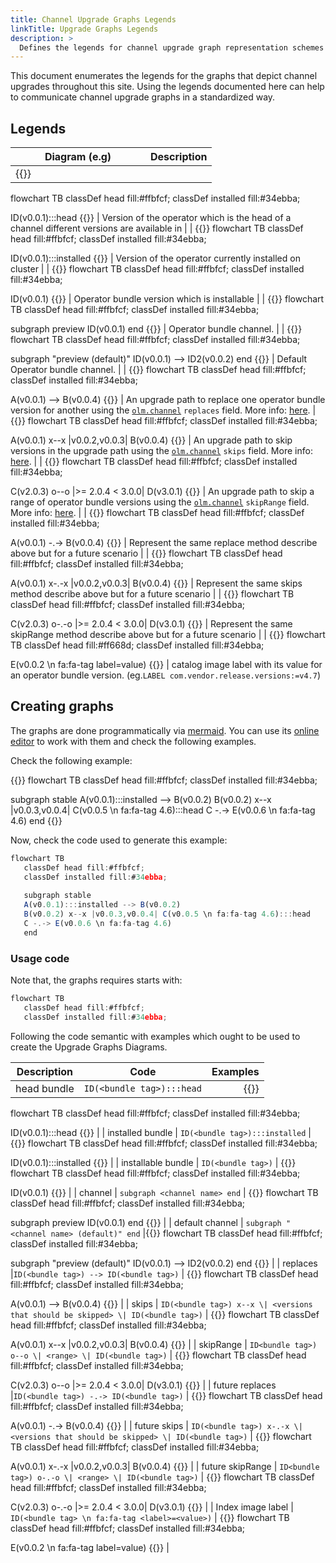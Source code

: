 ```yaml
---
title: Channel Upgrade Graphs Legends
linkTitle: Upgrade Graphs Legends
description: >
  Defines the legends for channel upgrade graph representation schemes used. 
---
```


This document enumerates the legends for the graphs that depict channel upgrades throughout this site. Using the legends documented here can help to communicate channel upgrade graphs in a standardized way.

## Legends

| <div style="align-text: center;width:200px">Diagram (e.g)</div> | Description |   
|----------|:-------------:|
| {{<mermaid>}}
flowchart TB
   classDef head fill:#ffbfcf;
   classDef installed fill:#34ebba;
   
   ID(v0.0.1):::head
{{</mermaid>}} | Version of the operator which is the head of a channel different versions are available in |
| {{<mermaid>}}
flowchart TB
   classDef head fill:#ffbfcf;
   classDef installed fill:#34ebba;
   
   ID(v0.0.1):::installed
{{</mermaid>}} | Version of the operator currently installed on cluster |
| {{<mermaid>}}
flowchart TB
   classDef head fill:#ffbfcf;
   classDef installed fill:#34ebba;
   
   ID(v0.0.1)
{{</mermaid>}} | Operator bundle version which is installable |
| {{<mermaid>}}
flowchart TB
   classDef head fill:#ffbfcf;
   classDef installed fill:#34ebba;
   
   subgraph preview
      ID(v0.0.1) 
   end
{{</mermaid>}} | Operator bundle channel. |
| {{<mermaid>}}
flowchart TB
   classDef head fill:#ffbfcf;
   classDef installed fill:#34ebba;
   
   subgraph "preview (default)"
      ID(v0.0.1) --> ID2(v0.0.2)
   end
{{</mermaid>}} | Default Operator bundle channel. |
| {{<mermaid>}}
flowchart TB
   classDef head fill:#ffbfcf;
   classDef installed fill:#34ebba;
   
   A(v0.0.1) --> B(v0.0.4)
{{</mermaid>}} | An upgrade path to replace one operator bundle version for another using the [`olm.channel`][olm-channel] `replaces` field. More info: [here][upgrade-path-replaces].
| {{<mermaid>}}
flowchart TB
   classDef head fill:#ffbfcf;
   classDef installed fill:#34ebba;
   
   A(v0.0.1) x--x |v0.0.2,v0.0.3| B(v0.0.4)
{{</mermaid>}}  | An upgrade path to skip versions in the upgrade path using the [`olm.channel`][olm-channel] `skips` field. More info: [here][upgrade-path-skips]. |
| {{<mermaid>}}
flowchart TB
   classDef head fill:#ffbfcf;
   classDef installed fill:#34ebba;
   
   C(v2.0.3) o--o |>= 2.0.4 < 3.0.0| D(v3.0.1)
{{</mermaid>}} | An upgrade path to skip a range of operator bundle versions using the [`olm.channel`][olm-channel] `skipRange` field. More info: [here][upgrade-path-skiprange]. |
| {{<mermaid>}}
flowchart TB
   classDef head fill:#ffbfcf;
   classDef installed fill:#34ebba;
   
   A(v0.0.1) -.-> B(v0.0.4)
{{</mermaid>}} | Represent the same replace method describe above but for a future scenario |
| {{<mermaid>}}
flowchart TB
   classDef head fill:#ffbfcf;
   classDef installed fill:#34ebba;
   
   A(v0.0.1) x-.-x |v0.0.2,v0.0.3| B(v0.0.4)
{{</mermaid>}} | Represent the same skips method describe above but for a future scenario |
| {{<mermaid>}}
flowchart TB
   classDef head fill:#ffbfcf;
   classDef installed fill:#34ebba;
   
   C(v2.0.3) o-.-o |>= 2.0.4 < 3.0.0| D(v3.0.1)
{{</mermaid>}} | Represent the same skipRange method describe above but for a future scenario |
| {{<mermaid>}}
flowchart TB
   classDef head fill:#ff668d;
   classDef installed fill:#34ebba;
 
   E(v0.0.2 \n fa:fa-tag label=value)
{{</mermaid>}} | catalog image label with its value for an operator bundle version. (eg.`LABEL com.vendor.release.versions:=v4.7`)

## Creating graphs 

The graphs are done programmatically via [mermaid](https://mermaid-js.github.io/mermaid/#/.). You can use its [online editor](https://mermaid-js.github.io/mermaid-live-editor/) to work with them and check the following examples. 

Check the following example: 

{{<mermaid>}}
flowchart TB
   classDef head fill:#ffbfcf;
   classDef installed fill:#34ebba;
 
   subgraph stable
   A(v0.0.1):::installed --> B(v0.0.2)
   B(v0.0.2) x--x |v0.0.3,v0.0.4| C(v0.0.5 \n fa:fa-tag 4.6):::head
   C -.-> E(v0.0.6 \n fa:fa-tag 4.6)
   end
{{</mermaid>}}

Now, check the code used to generate this example:

```js
flowchart TB
   classDef head fill:#ffbfcf;
   classDef installed fill:#34ebba;
 
   subgraph stable
   A(v0.0.1):::installed --> B(v0.0.2)
   B(v0.0.2) x--x |v0.0.3,v0.0.4| C(v0.0.5 \n fa:fa-tag 4.6):::head
   C -.-> E(v0.0.6 \n fa:fa-tag 4.6)
   end
```

### Usage code

Note that, the graphs requires starts with:

```js
flowchart TB
   classDef head fill:#ffbfcf;
   classDef installed fill:#34ebba;
```

Following the code semantic with examples which ought to be used to create the Upgrade Graphs Diagrams. 

| Description   |      Code      |  Examples |
|----------|:-------------:|------:|
| head bundle |  `ID(<bundle tag>):::head` | {{<mermaid>}}
flowchart TB
   classDef head fill:#ffbfcf;
   classDef installed fill:#34ebba;
   
   ID(v0.0.1):::head
{{</mermaid>}} |
| installed bundle |  `ID(<bundle tag>):::installed` | {{<mermaid>}}
flowchart TB
   classDef head fill:#ffbfcf;
   classDef installed fill:#34ebba;
   
   ID(v0.0.1):::installed
{{</mermaid>}} |
| installable bundle | `ID(<bundle tag>)` | {{<mermaid>}}
flowchart TB
   classDef head fill:#ffbfcf;
   classDef installed fill:#34ebba;
   
   ID(v0.0.1)
{{</mermaid>}} |
| channel |  `subgraph <channel name> end` | {{<mermaid>}}
flowchart TB
   classDef head fill:#ffbfcf;
   classDef installed fill:#34ebba;
   
   subgraph preview
      ID(v0.0.1)
   end
{{</mermaid>}} |
| default channel | `subgraph "<channel name> (default)" end` |{{<mermaid>}}
flowchart TB
   classDef head fill:#ffbfcf;
   classDef installed fill:#34ebba;
   
   subgraph "preview (default)"
      ID(v0.0.1) --> ID2(v0.0.2)
   end
{{</mermaid>}} |
| replaces |`ID(<bundle tag>) --> ID(<bundle tag>)` | {{<mermaid>}}
flowchart TB
   classDef head fill:#ffbfcf;
   classDef installed fill:#34ebba;
   
   A(v0.0.1) --> B(v0.0.4)
{{</mermaid>}} |
| skips | `ID(<bundle tag>) x--x \| <versions that should be skipped> \| ID(<bundle tag>)` | {{<mermaid>}}
flowchart TB
   classDef head fill:#ffbfcf;
   classDef installed fill:#34ebba;
   
   A(v0.0.1) x--x |v0.0.2,v0.0.3| B(v0.0.4)
{{</mermaid>}} |
| skipRange | `ID<bundle tag>) o--o \| <range> \| ID(<bundle tag>)` | {{<mermaid>}}
flowchart TB
   classDef head fill:#ffbfcf;
   classDef installed fill:#34ebba;
   
   C(v2.0.3) o--o |>= 2.0.4 < 3.0.0| D(v3.0.1)
{{</mermaid>}} |
| future replaces |`ID(<bundle tag>) -.-> ID(<bundle tag>)` | {{<mermaid>}}
flowchart TB
   classDef head fill:#ffbfcf;
   classDef installed fill:#34ebba;
   
   A(v0.0.1) -.-> B(v0.0.4)
{{</mermaid>}} |
| future skips | `ID(<bundle tag>) x-.-x \| <versions that should be skipped> \| ID(<bundle tag>)` | {{<mermaid>}}
flowchart TB
   classDef head fill:#ffbfcf;
   classDef installed fill:#34ebba;
   
   A(v0.0.1) x-.-x |v0.0.2,v0.0.3| B(v0.0.4)
{{</mermaid>}} |
| future skipRange | `ID<bundle tag>) o-.-o \| <range> \| ID(<bundle tag>)` | {{<mermaid>}}
flowchart TB
   classDef head fill:#ffbfcf;
   classDef installed fill:#34ebba;
   
   C(v2.0.3) o-.-o |>= 2.0.4 < 3.0.0| D(v3.0.1)
{{</mermaid>}} |
| Index image label  |    `ID(<bundle tag> \n fa:fa-tag <label>=<value>)` | {{<mermaid>}}
flowchart TB
   classDef head fill:#ffbfcf;
   classDef installed fill:#34ebba;
   
   E(v0.0.2 \n fa:fa-tag label=value)
{{</mermaid>}} |

[olm-channel]:/docs/reference/file-based-catalogs/#olmchannel
[upgrade-path-replaces]:/docs/concepts/olm-architecture/operator-catalog/creating-an-update-graph/#replaces
[upgrade-path-skips]:/docs/concepts/olm-architecture/operator-catalog/creating-an-update-graph/#skips
[upgrade-path-skiprange]:/docs/concepts/olm-architecture/operator-catalog/creating-an-update-graph/#skiprange